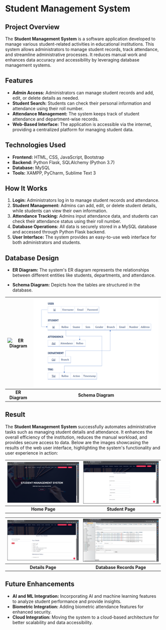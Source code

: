# Student Management System

## Project Overview
The **Student Management System** is a software application developed to manage various student-related activities in educational institutions. This system allows administrators to manage student records, track attendance, and streamline administrative processes. It reduces manual work and enhances data accuracy and accessibility by leveraging database management systems.

## Features
- **Admin Access:** Administrators can manage student records and add, edit, or delete details as needed.
- **Student Search:** Students can check their personal information and attendance using their roll number.
- **Attendance Management:** The system keeps track of student attendance and department-wise records.
- **Web-Based Interface:** The application is accessible via the internet, providing a centralized platform for managing student data.

## Technologies Used
- **Frontend:** HTML, CSS, JavaScript, Bootstrap
- **Backend:** Python Flask, SQLAlchemy (Python 3.7)
- **Database:** MySQL
- **Tools:** XAMPP, PyCharm, Sublime Text 3

## How It Works
1. **Login:** Administrators log in to manage student records and attendance.
2. **Student Management:** Admins can add, edit, or delete student details, while students can view their own information.
3. **Attendance Tracking:** Admins input attendance data, and students can check their attendance status using their roll number.
4. **Database Operations:** All data is securely stored in a MySQL database and accessed through Python Flask backend.
5. **User Interface:** The system provides an easy-to-use web interface for both administrators and students.

## Database Design
- **ER Diagram:** The system's ER diagram represents the relationships between different entities like students, departments, and attendance.

- **Schema Diagram:** Depicts how the tables are structured in the database.


| ![ER Diagram](assets/e.png)    | ![Schema Diagram](assets/schema.png) |
|:-----------------------------------------------:|:---------------------------------------------------:|
| **ER Diagram**                                  | **Schema Diagram**                                  |


## Result
The **Student Management System** successfully automates administrative tasks such as managing student details and attendance. It enhances the overall efficiency of the institution, reduces the manual workload, and provides secure access to data. Below are the images showcasing the results of the web user interface, highlighting the system's functionality and user experience in action:


| ![Home Page](assets/home.png) | ![Student Page](assets/student.png) |
|:-------------------------------------------:|:-----------------------------------------------:|
| **Home Page**                               | **Student Page**                               |

| ![Details Page](assets/details.png) | ![Database Records Page](assets/database.png) |
|:------------------------------------------------:|:--------------------------------------------------------------:|
| **Details Page**                                 | **Database Records Page**                                     |


## Future Enhancements
- **AI and ML Integration:** Incorporating AI and machine learning features to analyze student performance and provide insights.
- **Biometric Integration:** Adding biometric attendance features for enhanced security.
- **Cloud Integration:** Moving the system to a cloud-based architecture for better scalability and data accessibility.
